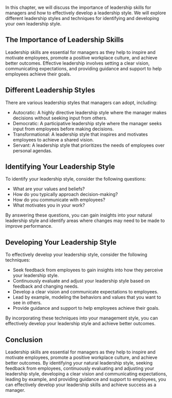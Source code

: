 
In this chapter, we will discuss the importance of leadership skills for managers and how to effectively develop a leadership style. We will explore different leadership styles and techniques for identifying and developing your own leadership style.

The Importance of Leadership Skills
-----------------------------------

Leadership skills are essential for managers as they help to inspire and motivate employees, promote a positive workplace culture, and achieve better outcomes. Effective leadership involves setting a clear vision, communicating expectations, and providing guidance and support to help employees achieve their goals.

Different Leadership Styles
---------------------------

There are various leadership styles that managers can adopt, including:

* Autocratic: A highly directive leadership style where the manager makes decisions without seeking input from others.
* Democratic: A participative leadership style where the manager seeks input from employees before making decisions.
* Transformational: A leadership style that inspires and motivates employees to achieve a shared vision.
* Servant: A leadership style that prioritizes the needs of employees over personal agendas.

Identifying Your Leadership Style
---------------------------------

To identify your leadership style, consider the following questions:

* What are your values and beliefs?
* How do you typically approach decision-making?
* How do you communicate with employees?
* What motivates you in your work?

By answering these questions, you can gain insights into your natural leadership style and identify areas where changes may need to be made to improve performance.

Developing Your Leadership Style
--------------------------------

To effectively develop your leadership style, consider the following techniques:

* Seek feedback from employees to gain insights into how they perceive your leadership style.
* Continuously evaluate and adjust your leadership style based on feedback and changing needs.
* Develop a clear vision and communicate expectations to employees.
* Lead by example, modeling the behaviors and values that you want to see in others.
* Provide guidance and support to help employees achieve their goals.

By incorporating these techniques into your management style, you can effectively develop your leadership style and achieve better outcomes.

Conclusion
----------

Leadership skills are essential for managers as they help to inspire and motivate employees, promote a positive workplace culture, and achieve better outcomes. By identifying your natural leadership style, seeking feedback from employees, continuously evaluating and adjusting your leadership style, developing a clear vision and communicating expectations, leading by example, and providing guidance and support to employees, you can effectively develop your leadership skills and achieve success as a manager.
